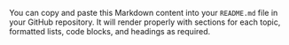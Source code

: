
You can copy and paste this Markdown content into your `README.md` file in your GitHub repository. It will render properly with sections for each topic, formatted lists, code blocks, and headings as required.
